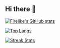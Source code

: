 ## Hi there 👋

[![Firelike's GitHub stats](https://github-readme-stats.vercel.app/api?username=firelike)](https://github.com/firelike)

[![Top Langs](https://github-readme-stats.vercel.app/api/top-langs/?username=firelike)](https://github.com/firelike)

[![Streak Stats](https://github-readme-streak-stats.herokuapp.com/?user=firelike)](https://github.com/firelike)


<!--
**firelike/firelike** is a ✨ _special_ ✨ repository because its `README.md` (this file) appears on your GitHub profile.

Here are some ideas to get you started:

- 🔭 I’m currently working on ...
- 🌱 I’m currently learning ...
- 👯 I’m looking to collaborate on ...
- 🤔 I’m looking for help with ...
- 💬 Ask me about ...
- 📫 How to reach me: ...
- 😄 Pronouns: ...
- ⚡ Fun fact: ...
-->
